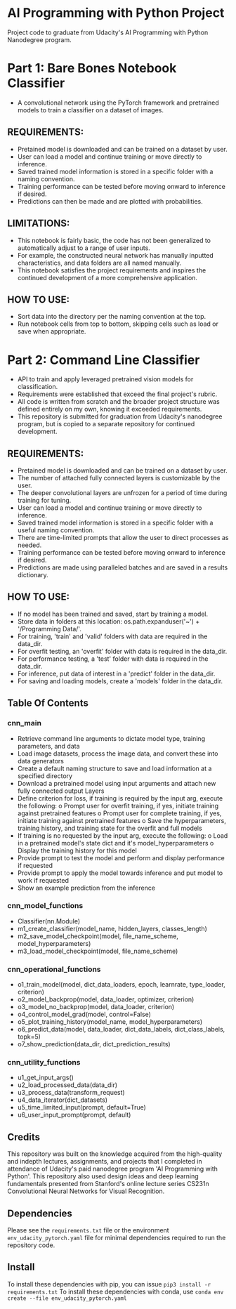 # AI Programming with Python Project
Project code to graduate from Udacity's AI Programming with Python Nanodegree program.

# Part 1: Bare Bones Notebook Classifier
- A convolutional network using the PyTorch framework and pretrained models to train a classifier on a dataset of images.

## REQUIREMENTS:
- Pretained model is downloaded and can be trained on a dataset by user.
- User can load a model and continue training or move directly to inference.
- Saved trained model information is stored in a specific folder with a naming convention.
- Training performance can be tested before moving onward to inference if desired.
- Predictions can then be made and are plotted with probabilities.

## LIMITATIONS:
- This notebook is fairly basic, the code has not been generalized to automatically adjust to a range of user inputs.
- For example, the constructed neural network has manually inputted characteristics, and data folders are all named manually.
- This notebook satisfies the project requirements and inspires the continued development of a more comprehensive application.

## HOW TO USE:
- Sort data into the directory per the naming convention at the top.
- Run notebook cells from top to bottom, skipping cells such as load or save when appropriate.

# Part 2: Command Line Classifier
- API to train and apply leveraged pretrained vision models for classification.
- Requirements were established that exceed the final project's rubric.
- All code is written from scratch and the broader project structure was defined entirely on my own, knowing it exceeded requirements.
- This repository is submitted for graduation from Udacity's nanodegree program, but is copied to a separate repository for continued development.

## REQUIREMENTS:
- Pretained model is downloaded and can be trained on a dataset by user.
- The number of attached fully connected layers is customizable by the user.
- The deeper convolutional layers are unfrozen for a period of time during training for tuning.
- User can load a model and continue training or move directly to inference.
- Saved trained model information is stored in a specific folder with a useful naming convention.
- There are time-limited prompts that allow the user to direct processes as needed.
- Training performance can be tested before moving onward to inference if desired.
- Predictions are made using paralleled batches and are saved in a results dictionary.

## HOW TO USE:
- If no model has been trained and saved, start by training a model.
- Store data in folders at this location: os.path.expanduser('~') + '/Programming Data/'.
- For training, 'train' and 'valid' folders with data are required in the data_dir.
- For overfit testing, an 'overfit' folder with data is required in the data_dir.
- For performance testing, a 'test' folder with data is required in the data_dir.
- For inference, put data of interest in a 'predict' folder in the data_dir.
- For saving and loading models, create a 'models' folder in the data_dir.

## Table Of Contents

### cnn_main
- Retrieve command line arguments to dictate model type, training parameters, and data
- Load image datasets, process the image data, and convert these into data generators
- Create a default naming structure to save and load information at a specified directory
- Download a pretrained model using input arguments and attach new fully connected output Layers
- Define criterion for loss, if training is required by the input arg, execute the following:
    o Prompt user for overfit training, if yes, initiate training against pretrained features
    o Prompt user for complete training, if yes, initiate training against pretrained features
    o Save the hyperparameters, training history, and training state for the overfit and full models
- If training is no requested by the input arg, execute the following:
    o Load in a pretrained model's state dict and it's model_hyperparameters
    o Display the training history for this model
- Provide prompt to test the model and perform and display performance if requested
- Provide prompt to apply the model towards inference and put model to work if requested
- Show an example prediction from the inference

### cnn_model_functions
- Classifier(nn.Module)
- m1_create_classifier(model_name, hidden_layers, classes_length)
- m2_save_model_checkpoint(model, file_name_scheme, model_hyperparameters)
- m3_load_model_checkpoint(model, file_name_scheme)

### cnn_operational_functions
- o1_train_model(model, dict_data_loaders, epoch, learnrate, type_loader, criterion)
- o2_model_backprop(model, data_loader, optimizer, criterion)
- o3_model_no_backprop(model, data_loader, criterion)
- o4_control_model_grad(model, control=False)
- o5_plot_training_history(model_name, model_hyperparameters)
- o6_predict_data(model, data_loader, dict_data_labels, dict_class_labels, topk=5)
- o7_show_prediction(data_dir, dict_prediction_results)

### cnn_utility_functions
- u1_get_input_args()
- u2_load_processed_data(data_dir)
- u3_process_data(transform_request)
- u4_data_iterator(dict_datasets)
- u5_time_limited_input(prompt, default=True)
- u6_user_input_prompt(prompt, default)

## Credits
This repository was built on the knowledge acquired from the high-quality and indepth lectures, assignments, and projects that I completed in attendance of Udacity's paid nanodegree program 'AI Programming with Python'. This repository also used design ideas and deep learning fundamentals presented from Stanford's online lecture series CS231n Convolutional Neural Networks for Visual Recognition.

## Dependencies
Please see the `requirements.txt` file or the environment `env_udacity_pytorch.yaml` file for minimal dependencies required to run the repository code.

## Install
To install these dependencies with pip, you can issue `pip3 install -r requirements.txt`
To install these dependencies with conda, use `conda env create --file env_udacity_pytorch.yaml`
